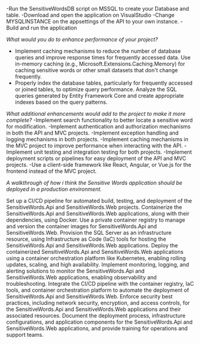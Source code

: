 -Run the SensitiveWordsDB script on MSSQL to create your Database and table.
-Download and open the application on VisualStudio
-Change MYSQLINSTANCE on the appsettings of the API to your own instance.
-Build and run the application

*What would you do to enhance performance of your project?*
- Implement caching mechanisms to reduce the number of database queries and improve response times for frequently accessed data.
Use in-memory caching (e.g., Microsoft.Extensions.Caching.Memory) for caching sensitive words or other small datasets that don't change frequently.
- Properly index the database tables, particularly for frequently accessed or joined tables, to optimize query performance.
Analyze the SQL queries generated by Entity Framework Core and create appropriate indexes based on the query patterns.

*What additional enhancements would add to the project to make it more complete?*
-Implement search functionality to better locate a sensitive word for modification.
-Implement authentication and authorization mechanisms in both the API and MVC projects.
-Implement exception handling and logging mechanisms in both projects.
-Implement caching mechanisms in the MVC project to improve performance when interacting with the API.
-Implement unit testing and integration testing for both projects.
-Implement deployment scripts or pipelines for easy deployment of the API and MVC projects.
-Use a client-side framework like React, Angular, or Vue.js for the frontend instead of the MVC project.

*A walkthrough of how i think the Sensitive Words application should be deployed in a production environment.*

Set up a CI/CD pipeline for automated build, testing, and deployment of the SensitiveWords.Api and SensitiveWords.Web projects.
Containerize the SensitiveWords.Api and SensitiveWords.Web applications, along with their dependencies, using Docker.
Use a private container registry to manage and version the container images for SensitiveWords.Api and SensitiveWords.Web.
Provision the SQL Server as an infrastructure resource, using Infrastructure as Code (IaC) tools for hosting the SensitiveWords.Api and SensitiveWords.Web applications.
Deploy the containerized SensitiveWords.Api and SensitiveWords.Web applications using a container orchestration platform like Kubernetes, enabling rolling updates, scaling, and high availability.
Implement monitoring, logging, and alerting solutions to monitor the SensitiveWords.Api and SensitiveWords.Web applications, enabling observability and troubleshooting.
Integrate the CI/CD pipeline with the container registry, IaC tools, and container orchestration platform to automate the deployment of SensitiveWords.Api and SensitiveWords.Web.
Enforce security best practices, including network security, encryption, and access controls, for the SensitiveWords.Api and SensitiveWords.Web applications and their associated resources.
Document the deployment process, infrastructure configurations, and application components for the SensitiveWords.Api and SensitiveWords.Web applications, and provide training for operations and support teams.
